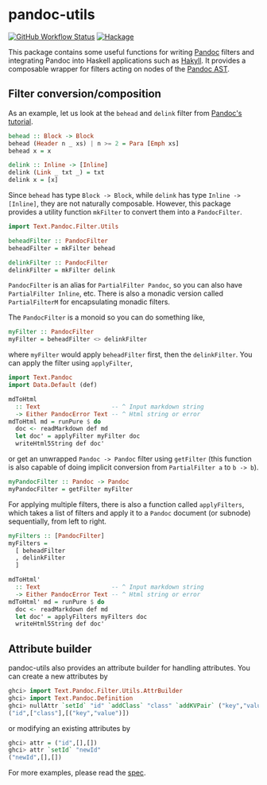 # pandoc-utils

[![GitHub Workflow Status](https://img.shields.io/github/workflow/status/Krasjet/pandoc-utils/build)](https://github.com/Krasjet/pandoc-utils/actions?query=workflow%3Abuild)
[![Hackage](https://img.shields.io/hackage/v/pandoc-utils)](https://hackage.haskell.org/package/pandoc-utils)

This package contains some useful functions for writing
[Pandoc](https://pandoc.org/) filters and integrating Pandoc into Haskell
applications such as [Hakyll](https://jaspervdj.be/hakyll/). It provides a
composable wrapper for filters acting on nodes of the [Pandoc
AST](https://hackage.haskell.org/package/pandoc-types/docs/Text-Pandoc-Definition.html).

## Filter conversion/composition

As an example, let us look at the `behead` and `delink` filter from [Pandoc's
tutorial](https://pandoc.org/filters.html).
```haskell
behead :: Block -> Block
behead (Header n _ xs) | n >= 2 = Para [Emph xs]
behead x = x

delink :: Inline -> [Inline]
delink (Link _ txt _) = txt
delink x = [x]
```

Since `behead` has type `Block -> Block`, while `delink` has type `Inline ->
[Inline]`, they are not naturally composable. However, this package provides a
utility function `mkFilter` to convert them into a `PandocFilter`.
```haskell
import Text.Pandoc.Filter.Utils

beheadFilter :: PandocFilter
beheadFilter = mkFilter behead

delinkFilter :: PandocFilter
delinkFilter = mkFilter delink
```
`PandocFilter` is an alias for `PartialFilter Pandoc`, so you can also have
`PartialFilter Inline`, etc. There is also a monadic version called
`PartialFilterM` for encapsulating monadic filters.

The `PandocFilter` is a monoid so you can do something like,
```haskell
myFilter :: PandocFilter
myFilter = beheadFilter <> delinkFilter
```
where `myFilter` would apply `beheadFilter` first, then the `delinkFilter`. You
can apply the filter using `applyFilter`,
```haskell
import Text.Pandoc
import Data.Default (def)

mdToHtml
  :: Text                    -- ^ Input markdown string
  -> Either PandocError Text -- ^ Html string or error
mdToHtml md = runPure $ do
  doc <- readMarkdown def md
  let doc' = applyFilter myFilter doc
  writeHtml5String def doc'
```
or get an unwrapped `Pandoc -> Pandoc` filter using `getFilter` (this function
is also capable of doing implicit conversion from `PartialFilter a` to `b ->
b`).
```haskell
myPandocFilter :: Pandoc -> Pandoc
myPandocFilter = getFilter myFilter
```

For applying multiple filters, there is also a function called `applyFilters`,
which takes a list of filters and apply it to a `Pandoc` document (or subnode)
sequentially, from left to right.
```haskell
myFilters :: [PandocFilter]
myFilters =
  [ beheadFilter
  , delinkFilter
  ]

mdToHtml'
  :: Text                    -- ^ Input markdown string
  -> Either PandocError Text -- ^ Html string or error
mdToHtml' md = runPure $ do
  doc <- readMarkdown def md
  let doc' = applyFilters myFilters doc
  writeHtml5String def doc'
```

## Attribute builder

pandoc-utils also provides an attribute builder for handling attributes. You
can create a new attributes by
```haskell
ghci> import Text.Pandoc.Filter.Utils.AttrBuilder
ghci> import Text.Pandoc.Definition
ghci> nullAttr `setId` "id" `addClass` "class" `addKVPair` ("key","value")
("id",["class"],[("key","value")])
```
or modifying an existing attributes by
```haskell
ghci> attr = ("id",[],[])
ghci> attr `setId` "newId"
("newId",[],[])
```

For more examples, please read the
[spec](https://github.com/Krasjet/pandoc-utils/blob/master/test/Spec.hs).
